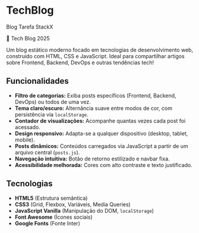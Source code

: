# TechBlog
Blog Tarefa StackX

🚀 Tech Blog 2025

Um blog estático moderno focado em tecnologias de desenvolvimento web, construído com HTML, CSS e JavaScript. Ideal para compartilhar artigos sobre Frontend, Backend, DevOps e outras tendências tech!



## Funcionalidades

- **Filtro de categorias:** Exiba posts específicos (Frontend, Backend, DevOps) ou todos de uma vez.
- **Tema claro/escuro:** Alternância suave entre modos de cor, com persistência via `localStorage`.
- **Contador de visualizações:** Acompanhe quantas vezes cada post foi acessado.
- **Design responsivo:** Adapta-se a qualquer dispositivo (desktop, tablet, mobile).
- **Posts dinâmicos:** Conteúdos carregados via JavaScript a partir de um arquivo central (`posts.js`).
- **Navegação intuitiva:** Botão de retorno estilizado e navbar fixa.
- **Acessibilidade melhorada:** Cores com alto contraste e texto justificado.

## Tecnologias

- **HTML5** (Estrutura semântica)
- **CSS3** (Grid, Flexbox, Variáveis, Media Queries)
- **JavaScript Vanilla** (Manipulação do DOM, `localStorage`)
- **Font Awesome** (Ícones sociais)
- **Google Fonts** (Fonte Inter)
